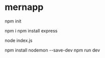 # mernapp
npm init

npm i
npm install express

node index.js

npm install nodemon --save-dev
npm run dev